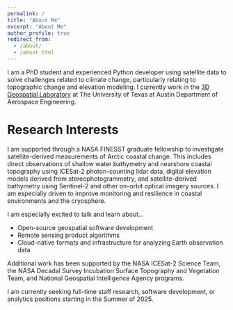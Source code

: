 ```yaml
---
permalink: /
title: "About Me"
excerpt: "About Me"
author_profile: true
redirect_from: 
  - /about/
  - /about.html
---
```

I am a PhD student and experienced Python developer using satellite data to solve challenges related to climate change, particularly relating to topographic change and elevation modeling. I currently work in the [3D Geospatial Laboratory](https://magruder3dgl.com/) at The University of Texas at Austin Department of Aerospace Engineering.

Research Interests
======
I am supported through a NASA FINESST graduate fellowship to investigate satellite-derived measurements of Arctic coastal change. This includes direct observations of shallow water bathymetry and nearshore coastal topography using ICESat-2 photon-counting lidar data, digital elevation models derived from stereophotogrammetry, and satellite-derived bathymetry using Sentinel-2 and other on-orbit optical imagery sources. I am especially driven to improve monitoring and resilience in coastal environments and the cryosphere.

I am especially excited to talk and learn about...
- Open-source geospatial software development
- Remote sensing product algorithms
- Cloud-native formats and infrastructure for analyzing Earth observation data

Additional work has been supported by the NASA ICESat-2 Science Team, the NASA Decadal Survey Incubation Surface Topography and Vegetation Team, and National Geospatial Intelligence Agency programs. 

I am currently seeking full-time staff research, software development, or analytics positions starting in the Summer of 2025.